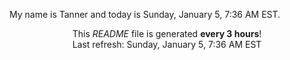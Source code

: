 My name is Tanner and today is Sunday, January 5, 7:36 AM EST.

<p align="center">This <i>README</i> file is generated <b>every 3 hours</b>!</br>Last refresh: Sunday, January 5, 7:36 AM EST<br /></p>
